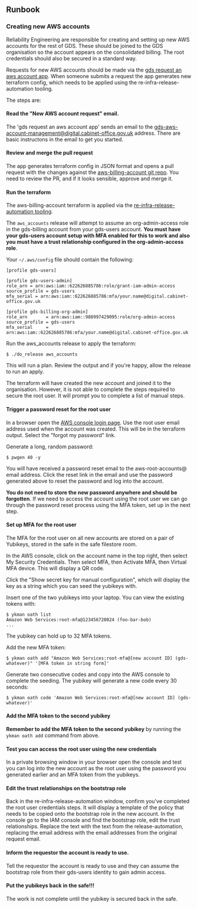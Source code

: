## Runbook

### Creating new AWS accounts

Reliability Engineering are responsible for creating and setting up new AWS
accounts for the rest of GDS. These should be joined to the GDS organisation so
the account appears on the consolidated billing. The root credentials should
also be secured in a standard way.

Requests for new AWS accounts should be made via the [gds request an aws account
app](https://gds-request-an-aws-account.cloudapps.digital). When someone submits
a request the app generates new terraform config, which needs to be applied
using the re-infra-release-automation tooling.

The steps are:

#### Read the "New AWS account request" email.

The 'gds request an aws account app' sends an email to the
gds-aws-account-management@digital.cabinet-office.gov.uk address. There are
basic instructons in the email to get you started.

#### Review and merge the pull request

The app generates terraform config in JSON format and opens a pull request with
the changes against the [aws-billing-account git
repo](https://github.com/alphagov/aws-billing-account/). You need to review the
PR, and if it looks sensible, approve and merge it.

#### Run the terraform

The aws-billing-account terraform is applied via the [re-infra-release-automation
tooling](https://github.com/alphagov/re-infra-release-automation).

The `aws_accounts` release will attempt to assume an org-admin-access
role in the gds-billing account from your gds-users account. **You must have your
gds-users account setup with MFA enabled for this to work and also you must have
a trust relationship configured in the org-admin-access role**.

Your `~/.aws/config` file should contain the following:

```
[profile gds-users]

[profile gds-users-admin]
role_arn = arn:aws:iam::622626885786:role/grant-iam-admin-access
source_profile = gds-users
mfa_serial = arn:aws:iam::622626885786:mfa/your.name@digital.cabinet-office.gov.uk

[profile gds-billing-org-admin]
role_arn       = arn:aws:iam::988997429095:role/org-admin-access
source_profile = gds-users
mfa_serial     = arn:aws:iam::622626885786:mfa/your.name@digital.cabinet-office.gov.uk
```

Run the aws_accounts release to apply the terraform:

```
$ ./do_release aws_accounts
```

This will run a plan. Review the output and if you're happy, allow the release
to run an apply.

The terraform will have created the new account and joined it to the
organisation. However, it is not able to complete the steps required to secure
the root user. It will prompt you to complete a list of manual steps.

#### Trigger a password reset for the root user

In a browser open the [AWS console login page](http://console.aws.amazon.com/).
Use the root user email address used when the account was created. This will be
in the terraform output. Select the "forgot my password" link.

Generate a long, random password:

```
$ pwgen 40 -y
```

You will have received a password reset email to the aws-root-accounts@ email
address. Click the reset link in the email and use the password generated above
to reset the password and log into the account.

**You do not need to store the new password anywhere and should be forgotten**.
If we need to access the account using the root user we can go through the
password reset process using the MFA token, set up in the next step.

#### Set up MFA for the root user

The MFA for the root user on all new accounts are stored on a pair of Yubikeys,
stored in the safe in the safe filestore room.

In the AWS console, click on the account name in the top right, then select My
Security Credentials. Then select MFA, then Activate MFA, then Virtual MFA
device. This will display a QR code.

Click the "Show secret key for manual configuration", which will display the key
as a string which you can seed the yubikeys with.

Insert one of the two yubikeys into your laptop. You can view the existing
tokens with:

```
$ ykman oath list
Amazon Web Services:root-mfa@123456720024 (foo-bar-bob)
...
```

The yubikey can hold up to 32 MFA tokens.

Add the new MFA token:

```
$ ykman oath add "Amazon Web Services:root-mfa@[new account ID] (gds-whatever)" '[MFA token in string form]'
```

Generate two consecutive codes and copy into the AWS console to complete the
seeding. The yubikey will generate a new code every 30 seconds:

```
$ ykman oath code 'Amazon Web Services:root-mfa@[new account ID] (gds-whatever)'
```

#### Add the MFA token to the second yubikey

**Remember to add the MFA token to the second yubikey** by running the `ykman
oath add` command from above.

#### Test you can access the root user using the new credentials

In a private browsing window in your browser open the console and test you can
log into the new account as the root user using the password you generated
earlier and an MFA token from the yubikeys.

#### Edit the trust relationships on the bootstrap role

Back in the re-infra-release-automation window, confirm you've completed the
root user credentials steps. It will display a template of the policy that needs
to be copied onto the bootstrap role in the new account. In the console go to
the IAM console and find the bootstrap role, edit the trust relationships.
Replace the text with the text from the release-automation, replacing
the email address with the email addresses from the original request email.

#### Inform the requestor the account is ready to use.

Tell the requestor the account is ready to use and they can assume the
bootstrap role from their gds-users identity to gain admin access.

#### Put the yubikeys back in the safe!!!

The work is not complete until the yubikey is secured back in the safe.
